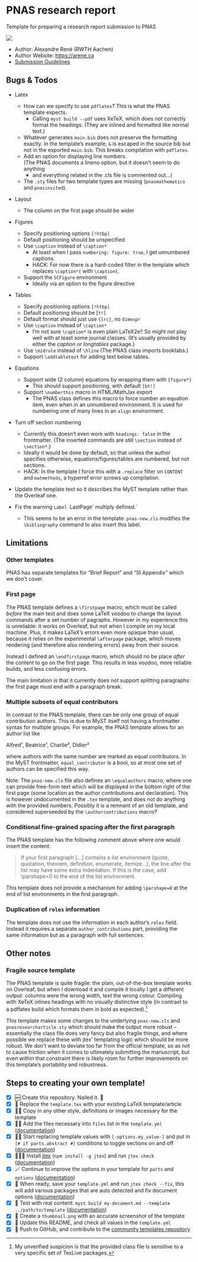 # PNAS research report

Template for preparing a research report submission to PNAS

![](thumbnail.png)

- Author: Alexandre René (RWTH Aachen)
- Author Website: https://arene.ca
- [Submission Guidelines](https://www.pnas.org/author-center/submitting-your-manuscript)

## Bugs & Todos

* Latex
  - How can we specify to use `pdflatex`? This is what the PNAS template expects.
    + Calling `myst build --pdf` uses XeTeX, which does not correctly format
      the headings. (They are inlined and formatted like normal text.)
  - Whatever generates `main.bib` does not preserve the formatting exactly.
    In the template’s example, `&` is escaped in the source bib but not in the
    exported `main.bib`. This breaks compilation with `pdflatex`.
  - Add an option for displaying line numbers.  
    (The PNAS documents a lineno option, but it doesn’t seem to do anything
    + and everything related in the .cls file is commented out…)
  - The `.sty` files for two template types are missing (`pnasmathematics` and `pnasinvited`).

* Layout
  - The column on the first page should be wider

* Figures
  - Specify positioning options `[!htbp]`
  - Default positioning should be unspecified
  - Use `\caption` instead of `\caption*`
    + At least when I pass `numbering: figure: true`, I get unnumbered captions.
    + HACK: For now there is a hard-coded filter in the template which replaces `\caption*{` with `\caption{`.
  - Support the `SCFigure` environment
    + Ideally via an option to the figure directive

* Tables
  - Specify positioning options `[!htbp]`
  - Default positioning should be [`t!]`
  - Default format should just use `{lrc}`, no `dimexpr`
  - Use `\caption` instead of `\caption*`
    + I’m not sure `\caption*` is even plain LaTeX2e? So might not play well with at least some journal classes. (It’s usually provided by either the _caption_ or _longtables_ package.)
  - Use `\midrule` instead of `\hline`
    (The PNAS class imports booktabs.)
  - Support `\addtabletext` for adding text below tables.

* Equations
  - Support wide (2 column) equations by wrapping them with `{figure*}`
    + This should support positioning, with default `[bt!]`
  - Support `\numberthis` macro in HTML/MathJax export
    + The PNAS class defines this macro to force number an equation item,
      even when in an unnumbered environment. It is used for numbering
      one of many lines in an `align` environment.

* Turn off section numbering
  - Currently this doesn’t even work with `headings: false` in the frontmatter.
    (The inserted commands are still `\section` instead of `\section*`.)
  - Ideally it would be done by default, so that unless the author specifies otherwise, equations/figures/tables are numbered, but not sections. 
  - HACK: In the template I force this with a `.replace` filter on `CONTENT` and `matmethods`, a hyperref error screws up compilation.

* Update the template text so it describes the MyST template rather than the Overleaf one.

* Fix the warning `Label `LastPage' multiply defined.`
  + This seems to be an error in the template: `pnas-new.cls` modifies the `\bibliography` command to also insert this label.

## Limitations

### Other templates

PNAS has separate templates for “Brief Report” and “SI Appendix” which we don’t cover.

### First page
The PNAS template defines a `\firstpage` macro, which must be called _before_ the main text and does some LaTeX voodoo to change the layout commands after a set number of pagraphs. However in my experience this is unreliable: it works on Overleaf, but not when I compile on my local machine. Plus, it makes LaTeX’s errors even more opaque than usual, because it relies on the experimental `\afterpage` package, which moves rendering (and therefore also rendering errors) away from their source.

Instead I defined an `\endfirstpage` macro, which should no be place _after_ the content to go on the first page. This results in less voodoo, more reliable builds, and less confusing errors.

The main limitation is that it currently does not support splitting paragraphs: the first page must end with a paragraph break.

### Multiple subsets of equal contributors
In contrast to the PNAS template, there can be only one group of equal contribution authors. This is due to MyST itself not having a frontmatter syntax for multiple groups.
For example, the PNAS template allows for an author list like

Alfred¹, Beatrice¹, Charlie², Didier²

where authors with the same number are marked as equal contributors.
In the MyST frontmatter, `equal_contributor` is a bool, so at most one set of authors can be specified this way.

Note: The `pnas-new.cls` file also defines an `\equalauthors` macro, where one can provide free-form text which will be displayed in the bottom right of the first page (some location as the author contributions and declaration). This is however undocumented in the `.tex` template, and does not do anything with the provided numbers. Possibly it is a remnant of an old template, and considered superseeded by the `\authorcontributions` macro?

### Conditional fine-grained spacing after the first paragraph

The PNAS template has the following comment above where one would insert the content:

> If your first paragraph […] contains a list environment
> (quote, quotation, theorem, definition, enumerate, itemize...), the line
> after the list may have some extra indentation. If this is the case,
> add \parshape=0 to the end of the list environment.

This template does not provide a mechanism for adding `\parshape=0` at the end of list environments in the first paragraph.

### Duplication of `roles` information

The template does not use the information in each author’s `roles` field.
Instead it requires a separate `author_contributions` part, providing the same
information but as a paragraph with full sentences.

## Other notes

### Fragile source template

The PNAS template is quite fragile: the plain, out-of-the-box template works on Overleaf, but when I download it and compile it locally I get a different output: columns were the wrong width, text the wrong colour. Compiling with XeTeX inlines headings with no visually distinctive style (in contrast to a pdflatex build which formats them in bold as expected).[^why-fragile]

This template makes some changes to the underlying `pnas-new.cls` and `pnasresearcharticle.sty` which should make the output more robust – essentially the class file does very fancy but also fragile things, and where possible we replace  these with jtex’ templating logic which should be more robust. We don’t want to deviate too far from the official template, so as not to cause friction when it comes to ultimately submitting the manuscript, but even within that constraint there is likely room for further improvements on this template’s portability and robustness.

[^why-fragile]: My unverified suspicion is that the provided class file is sensitive to a very specific set of TexLive packages.

## Steps to creating your own template!

- [x] 🆕 Create this repository. Nailed it. 🚀
- [x] 📑 Replace the `template.tex` with your existing LaTeX template/article
- [x] 👯‍♀️ Copy in any other style, definitions or images necessary for the template
- [x] 👩‍🔬 Add the files necessary into `files` list in the `template.yml` ([documentation](https://myst-tools.org/docs/mystjs/jtex/template-yml))
- [x] 🧙‍♀️ Start replacing template values with `[-options.my_value-]` and put in `[# if parts.abstract #]` conditions to toggle sections on and off ([documentation](https://myst-tools.org/docs/mystjs/jtex/template-rules))
- [x] 👩🏿‍💻 Install [jtex](https://myst-tools.org/docs/mystjs/jtex) (`npm install -g jtex`) and run `jtex check` ([documentation](https://myst-tools.org/docs/mystjs/jtex/command-line))
- [x] 🪄 Continue to improve the options in your template for `parts` and `options` ([documentation](https://myst-tools.org/docs/mystjs/jtex/document))
- [x] 💾 When ready, save your `template.yml` and run `jtex check --fix`, this will add various packages that are auto detected and fix document options ([documentation](https://myst-tools.org/docs/mystjs/jtex/command-line))
- [x] 🧪 Test with real content: `myst build my-document.md --template ../path/to/template` ([documentation](https://myst-tools.org/docs/mystjs/guide/creating-pdf-documents))
- [x] 📸 Create a `thumbnail.png` with an accurate screenshot of the template
- [x] 🧭 Update this README, and check all values in the `template.yml`
- [x] 🚀 Push to GitHub, and contribute to the [community templates repository](https://github.com/myst-templates/templates)
